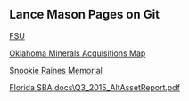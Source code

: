 ## Lance Mason Pages on Git

[FSU](FSU.html)

[Oklahoma Minerals Acquisitions Map](OKMap.html)

[Snookie Raines Memorial](Snookie_Raines_Memorial.pdf)

[Florida SBA docs\Q3_2015_AltAssetReport.pdf](Q3_2015_AltAssetReport.pdf)

